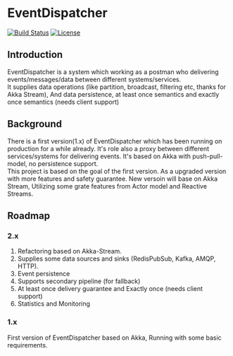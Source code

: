 # EventDispatcher

[![Build Status](https://travis-ci.org/thenetcircle/event-dispatcher.svg?branch=master)](https://travis-ci.org/thenetcircle/event-dispatcher)
[![License](https://img.shields.io/github/license/thenetcircle/event-dispatcher.svg)](LICENSE)

## Introduction

EventDispatcher is a system which working as a postman who delivering events/messages/data between different systems/services.   
It supplies data operations (like partition, broadcast, filtering etc, thanks for Akka Stream), And data persistence, at least once semantics and exactly once semantics (needs client support)

## Background

 There is a first version(1.x) of EventDispatcher which has been running on production for a while already. 
 It's role also a proxy between different services/systems for delivering events. 
 It's based on Akka with push-pull-model, no persistence support.  
 This project is based on the goal of the first version. As a upgraded version with more features and safety guarantee. 
 New versoin will base on Akka Stream, Utilizing some grate features from Actor model and Reactive Streams.
 
## Roadmap

### 2.x

1. Refactoring based on Akka-Stream.
2. Supplies some data sources and sinks (RedisPubSub, Kafka, AMQP, HTTP).
3. Event persistence
4. Supports secondary pipeline (for fallback)
5. At least once delivery guarantee and Exactly once (needs client support)
6. Statistics and Monitoring

### 1.x

First version of EventDispatcher based on Akka, Running with some basic requirements.
